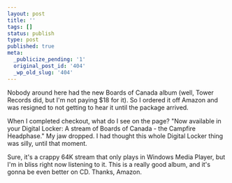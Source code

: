 ```yaml
---
layout: post
title: ''
tags: []
status: publish
type: post
published: true
meta:
  _publicize_pending: '1'
  original_post_id: '404'
  _wp_old_slug: '404'
---
```

Nobody around here had the new Boards of Canada album (well, Tower Records did, but I'm not paying $18 for it).  So I ordered it off Amazon and was resigned to not getting to hear it until the package arrived.

When I completed checkout, what do I see on the page?  "Now available in your Digital Locker: A stream of Boards of Canada - the Campfire Headphase."  My jaw dropped.  I had thought this whole Digital Locker thing was silly, until that moment.

Sure, it's a crappy 64K stream that only plays in Windows Media Player, but I'm in bliss right now listening to it.  This is a really good album, and it's gonna be even better on CD.  Thanks, Amazon.
